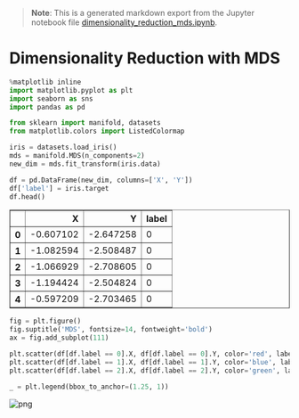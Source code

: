 >**Note**: This is a generated markdown export from the Jupyter notebook file [dimensionality_reduction_mds.ipynb](dimensionality_reduction_mds.ipynb).

# Dimensionality Reduction with MDS


```python
%matplotlib inline
import matplotlib.pyplot as plt
import seaborn as sns
import pandas as pd

from sklearn import manifold, datasets
from matplotlib.colors import ListedColormap


```


```python
iris = datasets.load_iris()
mds = manifold.MDS(n_components=2)
new_dim = mds.fit_transform(iris.data)
```


```python
df = pd.DataFrame(new_dim, columns=['X', 'Y'])
df['label'] = iris.target
df.head()
```




<div>
<table border="1" class="dataframe">
  <thead>
    <tr style="text-align: right;">
      <th></th>
      <th>X</th>
      <th>Y</th>
      <th>label</th>
    </tr>
  </thead>
  <tbody>
    <tr>
      <th>0</th>
      <td>-0.607102</td>
      <td>-2.647258</td>
      <td>0</td>
    </tr>
    <tr>
      <th>1</th>
      <td>-1.082594</td>
      <td>-2.508487</td>
      <td>0</td>
    </tr>
    <tr>
      <th>2</th>
      <td>-1.066929</td>
      <td>-2.708605</td>
      <td>0</td>
    </tr>
    <tr>
      <th>3</th>
      <td>-1.194424</td>
      <td>-2.504824</td>
      <td>0</td>
    </tr>
    <tr>
      <th>4</th>
      <td>-0.597209</td>
      <td>-2.703465</td>
      <td>0</td>
    </tr>
  </tbody>
</table>
</div>




```python
fig = plt.figure()
fig.suptitle('MDS', fontsize=14, fontweight='bold')
ax = fig.add_subplot(111)

plt.scatter(df[df.label == 0].X, df[df.label == 0].Y, color='red', label=iris.target_names[0])
plt.scatter(df[df.label == 1].X, df[df.label == 1].Y, color='blue', label=iris.target_names[1])
plt.scatter(df[df.label == 2].X, df[df.label == 2].Y, color='green', label=iris.target_names[2])

_ = plt.legend(bbox_to_anchor=(1.25, 1))
```


    
![png](dimensionality_reduction_mds_files/dimensionality_reduction_mds_4_0.png)
    
